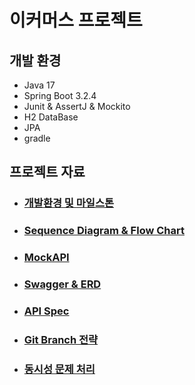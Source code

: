 # 이커머스 프로젝트

## 개발 환경
- Java 17
- Spring Boot 3.2.4
- Junit & AssertJ & Mockito
- H2 DataBase
- JPA
- gradle

## 프로젝트 자료
- ### [개발환경 및 마일스톤](https://github.com/K-J-HYEON/hh_3wk_ecommerce/blob/main/docs/DevEnv%26MileStone.md)
- ### [Sequence Diagram & Flow Chart](https://github.com/K-J-HYEON/hh_3wk_ecommerce/blob/main/docs/SequenceAndFlowChart.md)
- ### [MockAPI](https://github.com/K-J-HYEON/hh_3wk_ecommerce/blob/main/docs/MockAPI.md)
- ### [Swagger & ERD](https://github.com/K-J-HYEON/hh_3wk_ecommerce/blob/main/docs/SwaggerAndERD.md)
- ### [API Spec](https://github.com/K-J-HYEON/hh_3wk_ecommerce/blob/main/docs/APISpec.md)
- ### [Git Branch 전략](https://github.com/K-J-HYEON/hh_3wk_ecommerce/blob/feature/git_workflow_cicd/docs/GitBranch.md)
- ### [동시성 문제 처리](https://github.com/K-J-HYEON/hh_3wk_ecommerce/blob/feature/simultaneous_issues_handling/docs/SimultaneousIssue.md)
